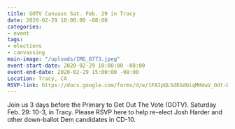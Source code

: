 ```yaml
---
title: GOTV Canvass Sat. Feb. 29 in Tracy
date: 2020-02-29 10:00:00 -08:00
categories:
- event
tags:
- elections
- canvassing
main-image: "/uploads/IMG_0773.jpeg"
event-start-date: 2020-02-29 10:00:00 -08:00
event-end-date: 2020-02-29 15:00:00 -08:00
Location: Tracy, CA
RSVP-link: https://docs.google.com/forms/d/e/1FAIpQLSdEGdUiqMHVwV_Odt-DTBim_oqcnM76yVmDvtt9zxZIoIkkHg/viewform
---
```


Join us 3 days before the Primary to Get Out The Vote (GOTV). Saturday Feb. 29: 10-3, in Tracy.  Please RSVP here to help re-elect Josh Harder and other down-ballot Dem candidates in CD-10. 